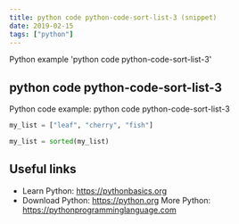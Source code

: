 ```yaml
---
title: python code python-code-sort-list-3 (snippet)
date: 2019-02-15
tags: ["python"]
---
```

Python example 'python code python-code-sort-list-3'


## python code python-code-sort-list-3

Python code example: python code python-code-sort-list-3

```python
my_list = ["leaf", "cherry", "fish"]

my_list = sorted(my_list) 


```

## Useful links

- Learn Python: https://pythonbasics.org
- Download Python: https://python.org
More Python: https://pythonprogramminglanguage.com
